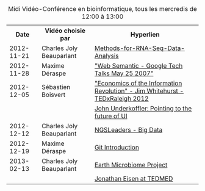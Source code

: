 <table>
  <caption>Midi Vidéo-Conférence en bioinformatique, tous les mercredis de 12:00 à 13:00</caption>
  <tr>
    <th>Date</th>
    <th>Vidéo choisie par</th>
    <th>Hyperlien</th>
  </tr>
  <tr>
     <td>2012-11-21</td>
     <td>Charles Joly Beauparlant</td>
     <td>
     <a href="http://www.ngsleaders.org/Events/Calendar/Webinar--Methods-for-RNA-Seq-Data-Analysis/">Methods-for-RNA-Seq-Data-Analysis</a></td>
  </tr>
  <tr>
     <td>2012-11-28</td>
     <td>Maxime Déraspe</td>
     <td>
     <a href="http://www.youtube.com/watch?v=mW12yS1sxfI&feature=gv">"Web Semantic - Google Tech Talks May 25 2007"</a>
     </td>
  <tr>
     <td>2012-12-05</td>
     <td>Sébastien Boisvert</td>
     <td>
       <a href="http://www.youtube.com/watch?v=6ag8DiOWG1I">"Economics of the Information Revolution" - Jim Whitehurst - TEDxRaleigh 2012</a>
     </td>
  </tr>
  <tr>
     <td></td>
     <td></td>
     <td>
       <a href="http://www.ted.com/talks/john_underkoffler_drive_3d_data_with_a_gesture.html">John Underkoffler: Pointing to the future of UI</a>
     </td>
  </tr>
  <tr>
     <td>2012-12-12</td>
     <td>Charles Joly Beauparlant</td>
     <td>
       <a href="http://www.ngsleaders.org/Events/Calendar/Big-Data-Standards-and-the-Potential-Long-Term-Benefits-for-Research-and-Clinical-Development">NGSLeaders - Big Data</a>
     </td>
  <tr>
  <tr>
     <td>2012-12-19</td>
     <td>Maxime Déraspe</td>
     <td>
       <a href="http://www.youtube.com/watch?v=ZDR433b0HJY">Git Introduction</a>
     </td>
  <tr>
  <tr>
     <td>2013-02-13</td>
     <td>Charles Joly Beauparlant</td>
     <td>
       <a href="http://www.youtube.com/watch?v=avsSuKlZSuA">Earth Microbiome Project</a>
     </td>
  <tr>
  <tr>
     <td></td>
     <td></td>
     <td>
       <a href="http://www.youtube.com/watch?v=YN1MDwPpch0">Jonathan Eisen at TEDMED</a>
     </td>
  </tr>

</table>
